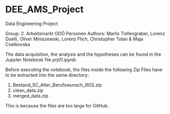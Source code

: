 # DEE_AMS_Project
 Data Engineering Project

Group: 2. Arbeitsmarkt ODÖ Personen
Authors: Marlis Tiefengraber, Lorenz Duelli, Oliver Miniszewski, Lorenz Flich, Christopher Tolan & Maja Cvetkovska

The data acquisition, the analysis and the hypotheses can be found in the Jupyter Notebook file *prj01.ipynb*.

Before executing the notebook, the files inside the following Zip Files have to be extracted into the same directory:
1. Bestand_SC_Alter_Berufswunsch_RGS.zip
2. clean_data.zip
3. merged_data.zip

This is because the files are too large for GitHub.